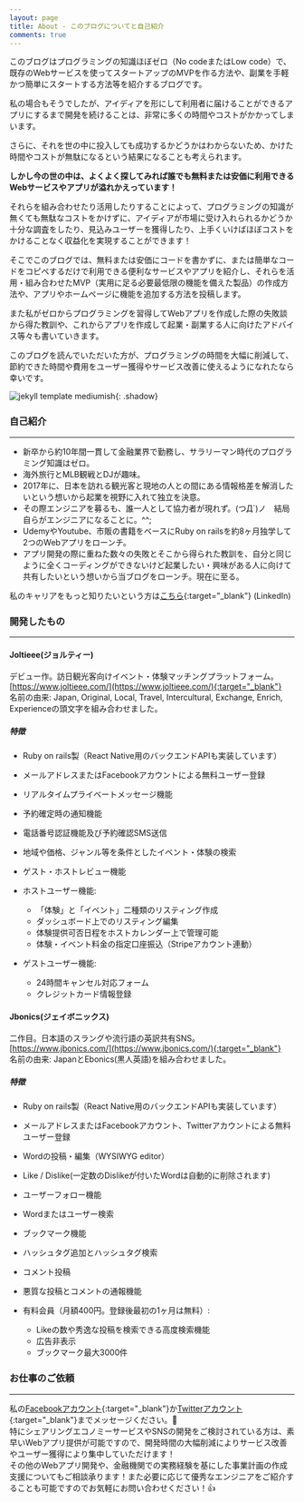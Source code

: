```yaml
---
layout: page
title: About - このブログについてと自己紹介
comments: true
---
```


このブログはプログラミングの知識ほぼゼロ（No codeまたはLow code）で、既存のWebサービスを使ってスタートアップのMVPを作る方法や、副業を手軽かつ簡単にスタートする方法等を紹介するブログです。　　

私の場合もそうでしたが、アイディアを形にして利用者に届けることができるアプリにするまで開発を続けることは、非常に多くの時間やコストがかかってしまいます。  

さらに、それを世の中に投入しても成功するかどうかはわからないため、かけた時間やコストが無駄になるという結果になることも考えられます。

**しかし今の世の中は、よくよく探してみれば誰でも無料または安価に利用できるWebサービスやアプリが溢れかえっています！**   

それらを組み合わせたり活用したりすることによって、プログラミングの知識が無くても無駄なコストをかけずに、アイディアが市場に受け入れられるかどうか十分な調査をしたり、見込みユーザーを獲得したり、上手くいけばほぼコストをかけることなく収益化を実現することができます！  

そこでこのブログでは、無料または安価にコードを書かずに、または簡単なコードをコピペするだけで利用できる便利なサービスやアプリを紹介し、それらを活用・組み合わせたMVP（実用に足る必要最低限の機能を備えた製品）の作成方法や、アプリやホームページに機能を追加する方法を投稿します。

また私がゼロからプログラミングを習得してWebアプリを作成した際の失敗談から得た教訓や、これからアプリを作成して起業・副業する人に向けたアドバイス等々も書いていきます。

このブログを読んでいただいた方が、プログラミングの時間を大幅に削減して、節約できた時間や費用をユーザー獲得やサービス改善に使えるようになれたなら幸いです。  

![jekyll template mediumish]({{site.baseurl}}/assets/images/shake_hands.jpg){: .shadow}  

### 自己紹介
---
- 新卒から約10年間一貫して金融業界で勤務し、サラリーマン時代のプログラミング知識はゼロ。
- 海外旅行とMLB観戦とDJが趣味。
- 2017年に、日本を訪れる観光客と現地の人との間にある情報格差を解消したいという想いから起業を視野に入れて独立を決意。
- その際エンジニアを募るも、誰一人として協力者が現れず。(つД`)ノ　結局自らがエンジニアになることに。^^;
- UdemyやYoutube、市販の書籍をベースにRuby on railsを約8ヶ月独学して2つのWebアプリをローンチ。
- アプリ開発の際に重ねた数々の失敗とそこから得られた教訓を、自分と同じように全くコーディングができないけど起業したい・興味がある人に向けて共有したいという想いから当ブログをローンチ。現在に至る。

私のキャリアをもっと知りたいという方は[こちら](https://www.linkedin.com/in/tatsuya-tsuri/){:target="_blank"} (LinkedIn)


### 開発したもの
---
#### Joltieee(ジョルティー)
デビュー作。訪日観光客向けイベント・体験マッチングプラットフォーム。[https://www.joltieee.com/](https://www.joltieee.com/){:target="_blank"}  
名前の由来: Japan, Original, Local, Travel, Intercultural, Exchange, Enrich, Experienceの頭文字を組み合わせました。  
##### 特徴
- Ruby on rails製（React Native用のバックエンドAPIも実装しています）
- メールアドレスまたはFacebookアカウントによる無料ユーザー登録
- リアルタイムプライベートメッセージ機能
- 予約確定時の通知機能
- 電話番号認証機能及び予約確認SMS送信
- 地域や価格、ジャンル等を条件としたイベント・体験の検索
- ゲスト・ホストレビュー機能  

- ホストユーザー機能:
    - 「体験」と「イベント」二種類のリスティング作成
    - ダッシュボード上でのリスティング編集
    - 体験提供可否日程をホストカレンダー上で管理可能
    - 体験・イベント料金の指定口座振込（Stripeアカウント連動）
- ゲストユーザー機能:
    - 24時間キャンセル対応フォーム
    - クレジットカード情報登録　　  
      
#### Jbonics(ジェイボニックス)
二作目。日本語のスラングや流行語の英訳共有SNS。[https://www.jbonics.com/](https://www.jbonics.com/){:target="_blank"}  
名前の由来: JapanとEbonics(黒人英語)を組み合わせました。  

##### 特徴
- Ruby on rails製（React Native用のバックエンドAPIも実装しています）
- メールアドレスまたはFacebookアカウント、Twitterアカウントによる無料ユーザー登録
- Wordの投稿・編集（WYSIWYG editor）
- Like / Dislike(一定数のDislikeが付いたWordは自動的に削除されます)
- ユーザーフォロー機能
- Wordまたはユーザー検索
- ブックマーク機能
- ハッシュタグ追加とハッシュタグ検索
- コメント投稿
- 悪質な投稿とコメントの通報機能

- 有料会員（月額400円。登録後最初の1ヶ月は無料）:
    - Likeの数や秀逸な投稿を検索できる高度検索機能
    - 広告非表示
    - ブックマーク最大3000件  

      
### お仕事のご依頼
---
 私の[Facebookアカウント](https://www.facebook.com/tatsuya.tsuri){:target="_blank"}か[Twitterアカウント](https://twitter.com/tsureezy){:target="_blank"}までメッセージください。📨  
 特にシェアリングエコノミーサービスやSNSの開発をご検討されている方は、素早いWebアプリ提供が可能ですので、開発時間の大幅削減によりサービス改善やユーザー獲得により集中していただけます！  
 その他のWebアプリ開発や、金融機関での実務経験を基にした事業計画の作成支援についてもご相談承ります！また必要に応じて優秀なエンジニアをご紹介することも可能ですのでお気軽にお問い合わせください！👍
